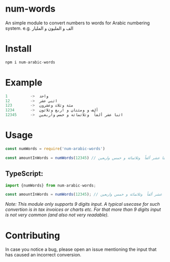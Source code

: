 # num-words

An simple module to convert numbers to words for Arabic numbering system. e.g. الف و المليون و المليار

# Install

```js
npm i num-arabic-words
```

# Example

```js
1          ->  واحد
12         ->  اثني عشر
123        ->  مئة وثلاث وعشرون
1234       ->  ألف و ومئتان و اربع وثلاثون
12345      ->  اثنا عشر ألفاً  وثلاثمائة و خمس واربعين
```

# Usage

```js
const numWords = require('num-arabic-words')

const amountInWords = numWords(12345) // اثنا عشر ألفاً  وثلاثمائة و خمس واربعين
```
## TypeScript:
```ts
import {numWords} from num-arabic-words;

const amountInWords = numWords(12345); // اثنا عشر ألفاً  وثلاثمائة و خمس واربعين
```

_Note: This module only supports 9 digits input. A typical usecase for such convertion is in tax invoices or charts etc. For that more than 9 digits input is not very common (and also not very readable)._

# Contributing

In case you notice a bug, please open an issue mentioning the input that has caused an incorrect conversion.

